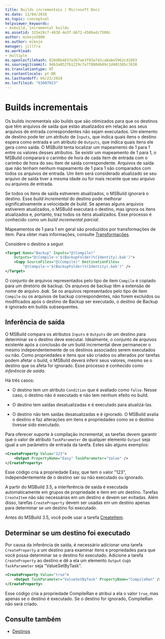```yaml
---
title: Builds incrementais | Microsoft Docs
ms.date: 11/04/2016
ms.topic: conceptual
helpviewer_keywords:
- msbuild, incremental builds
ms.assetid: 325e28c7-4838-4e3f-b672-4586adc7500c
author: mikejo5000
ms.author: mikejo
manager: jillfra
ms.workload:
- multiple
ms.openlocfilehash: 820d8b4837e2b7ae3f93a742ca8abe5962cd1893
ms.sourcegitcommit: 94b3a052fb1229c7e7f8804b09c1d403385c7630
ms.translationtype: HT
ms.contentlocale: pt-BR
ms.lasthandoff: 04/23/2019
ms.locfileid: "63007023"
---
```

# <a name="incremental-builds"></a>Builds incrementais

Os builds incrementais são builds que são otimizados para que os destinos que têm arquivos de saída que estão atualizados em relação aos seus arquivos de entrada correspondentes não sejam executados. Um elemento de destino pode ter um atributo de `Inputs`, que indica quais itens o destino espera como entrada e um atributo de `Outputs`, que indica quais itens ele gera como saída. O MSBuild tenta localizar um mapeamento de 1 para 1 entre os valores desses atributos. Se existir um mapeamento de 1 para 1, o MSBuild comparará o carimbo de hora de cada item de entrada com o carimbo de hora do seu item de saída correspondente. Arquivos de saída que não tenham nenhum mapeamento de 1 para 1 são comparados com todos os arquivos de entrada. Um item será considerado atualizado se seu arquivo de saída tiver a mesma idade ou for mais recente que seu arquivo ou arquivos de entrada.

Se todos os itens de saída estiverem atualizados, o MSBuild ignorará o destino. Esse *build incremental* do destino pode melhorar significativamente a velocidade de build. Se apenas alguns arquivos estiverem atualizados, o MSBuild executará o destino, mas ignora os itens atualizados e, portanto, traz todos os itens atualizados. Esse processo é conhecido como um *build incremental parcial*.

Mapeamentos de 1 para 1 em geral são produzidos por transformações de item. Para obter mais informações, consulte [Transformações](../msbuild/msbuild-transforms.md).

 Considere o destino a seguir.

```xml
<Target Name="Backup" Inputs="@(Compile)"
    Outputs="@(Compile->'$(BackupFolder)%(Identity).bak')">
    <Copy SourceFiles="@(Compile)" DestinationFiles=
        "@(Compile->'$(BackupFolder)%(Identity).bak')" />
</Target>
```

O conjunto de arquivos representados pelo tipo de item `Compile` é copiado para um diretório de backup. Os arquivos de backup têm a extensão de nome de arquivo *.bak*. Se os arquivos representados pelo tipo de item `Compile` ou os arquivos de backup correspondentes, não forem excluídos ou modificados após o destino de Backup ser executado, o destino de Backup é ignorado em builds subsequentes.

## <a name="output-inference"></a>Inferência de saída

O MSBuild compara os atributos `Inputs` e `Outputs` de um destino para determinar se o destino deve executar. Idealmente, o conjunto de arquivos existente após a conclusão de um build incremental deve permanecer o mesmo independentemente de os destinos associados serem executados ou não. Como propriedades e itens que são criados ou alterados por tarefas podem afetar o build, o MSBuild deverá inferir seus valores, mesmo se o destino que os afeta for ignorado. Esse processo é conhecido como *inferência de saída*.

Há três casos:

- O destino tem um atributo `Condition` que é avaliado como `false`. Nesse caso, o destino não é executado e não tem nenhum efeito no build.

- O destino tem saídas desatualizadas e é executado para atualizá-las.

- O destino não tem saídas desatualizadas e é ignorado. O MSBuild avalia o destino e faz alterações em itens e propriedades como se o destino tivesse sido executado.

Para oferecer suporte à compilação incremental, as tarefas devem garantir que o valor de atributo `TaskParameter` de qualquer elemento `Output` seja igual a um parâmetro de entrada da tarefa. Estes são alguns exemplos:

```xml
<CreateProperty Value="123">
    <Output PropertyName="Easy" TaskParameter="Value" />
</CreateProperty>
```

Esse código cria a propriedade Easy, que tem o valor "123", independentemente de o destino ser ou não executado ou ignorado.

A partir do MSBuild 3.5, a interferência de saída é executada automaticamente em grupos de propriedade e item em um destino. Tarefas `CreateItem` não são necessárias em um destino e devem ser evitadas. Além disso, tarefas `CreateProperty` devem ser usadas em um destino apenas para determinar se um destino foi executado.

Antes do MSBuild 3.5, você pode usar a tarefa [CreateItem](../msbuild/createitem-task.md).

## <a name="determine-whether-a-target-has-been-run"></a>Determinar se um destino foi executado

Por causa da inferência de saída, é necessário adicionar uma tarefa `CreateProperty` a um destino para examinar itens e propriedades para que você possa determinar se o destino foi executado. Adicione a tarefa `CreateProperty` ao destino e dê a ela um elemento `Output` cujo `TaskParameter` seja "ValueSetByTask".

```xml
<CreateProperty Value="true">
    <Output TaskParameter="ValueSetByTask" PropertyName="CompileRan" />
</CreateProperty>
```

Esse código cria a propriedade CompileRan e atribui a ela o valor `true`, mas apenas se o destino é executado. Se o destino for ignorado, CompileRan não será criado.

## <a name="see-also"></a>Consulte também
- [Destinos](../msbuild/msbuild-targets.md)